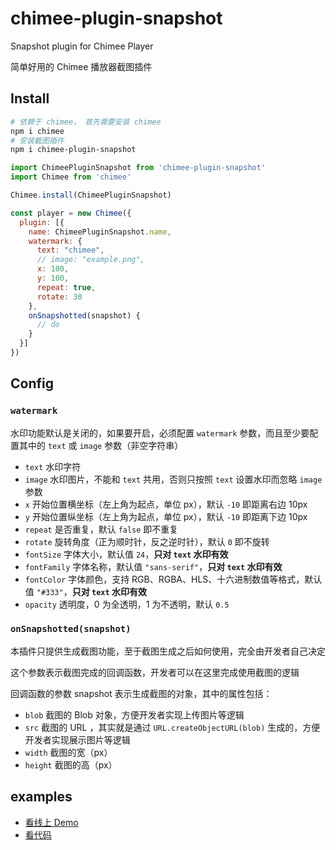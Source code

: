 # chimee-plugin-snapshot
Snapshot plugin for Chimee Player

简单好用的 Chimee 播放器截图插件

## Install

```bash
# 依赖于 chimee， 首先需要安装 chimee
npm i chimee
# 安装截图插件
npm i chimee-plugin-snapshot
```

```javascript
import ChimeePluginSnapshot from 'chimee-plugin-snapshot'
import Chimee from 'chimee'

Chimee.install(ChimeePluginSnapshot)

const player = new Chimee({
  plugin: [{
    name: ChimeePluginSnapshot.name,
    watermark: {
      text: "chimee",
      // image: "example.png",
      x: 100,
      y: 100,
      repeat: true,
      rotate: 30
    },
    onSnapshotted(snapshot) {
      // do
    }
  }]
})
```

## Config

### `watermark`

水印功能默认是关闭的，如果要开启，必须配置 `watermark` 参数，而且至少要配置其中的 `text` 或 `image` 参数（非空字符串）

+ `text` 水印字符
+ `image` 水印图片，不能和 `text` 共用，否则只按照 `text` 设置水印而忽略 `image` 参数
+ `x` 开始位置横坐标（左上角为起点，单位 px），默认 `-10` 即距离右边 10px
+ `y` 开始位置纵坐标（左上角为起点，单位 px），默认 `-10` 即距离下边 10px
+ `repeat` 是否重复，默认 `false` 即不重复
+ `rotate` 旋转角度（正为顺时针，反之逆时针），默认 `0` 即不旋转
+ `fontSize` 字体大小，默认值 `24`，**只对 `text` 水印有效**
+ `fontFamily` 字体名称，默认值 `"sans-serif"`，**只对 `text` 水印有效**
+ `fontColor` 字体颜色，支持 RGB、RGBA、HLS、十六进制数值等格式，默认值 `"#333"`，**只对 `text` 水印有效**
+ `opacity` 透明度，0 为全透明，1 为不透明，默认 `0.5`

### `onSnapshotted(snapshot)`

本插件只提供生成截图功能，至于截图生成之后如何使用，完全由开发者自己决定

这个参数表示截图完成的回调函数，开发者可以在这里完成使用截图的逻辑

回调函数的参数 snapshot 表示生成截图的对象，其中的属性包括：

+ `blob` 截图的 Blob 对象，方便开发者实现上传图片等逻辑
+ `src` 截图的 URL ，其实就是通过 `URL.createObjectURL(blob)` 生成的，方便开发者实现展示图片等逻辑
+ `width` 截图的宽（px）
+ `height` 截图的高（px）

## examples

+ [看线上 Demo]()
+ [看代码]()
